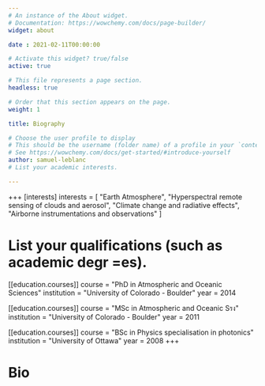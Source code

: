 ```yaml
---
# An instance of the About widget.
# Documentation: https://wowchemy.com/docs/page-builder/
widget: about

date : 2021-02-11T00:00:00

# Activate this widget? true/false
active: true

# This file represents a page section.
headless: true

# Order that this section appears on the page.
weight: 1

title: Biography

# Choose the user profile to display
# This should be the username (folder name) of a profile in your `content/authors/` folder.
# See https://wowchemy.com/docs/get-started/#introduce-yourself
author: samuel-leblanc
# List your academic interests.

---
```

+++
[interests]
  interests = [
    "Earth Atmosphere",
    "Hyperspectral remote sensing of clouds and aerosol",
    "Climate change and radiative effects",
    "Airborne instrumentations and observations"
  ]
  
# List your qualifications (such as academic degr =es).
[[education.courses]]
  course = "PhD in Atmospheric and Oceanic Sciences"
  institution = "University of Colorado - Boulder"
  year = 2014

[[education.courses]]
  course = "MSc in Atmospheric and Oceanic Sรง"
  institution = "University of Colorado - Boulder"
  year = 2011

[[education.courses]]
  course = "BSc in Physics specialisation in photonics"
  institution = "University of Ottawa"
  year = 2008
+++

# <span class="style-widget-title">Bio</span>

